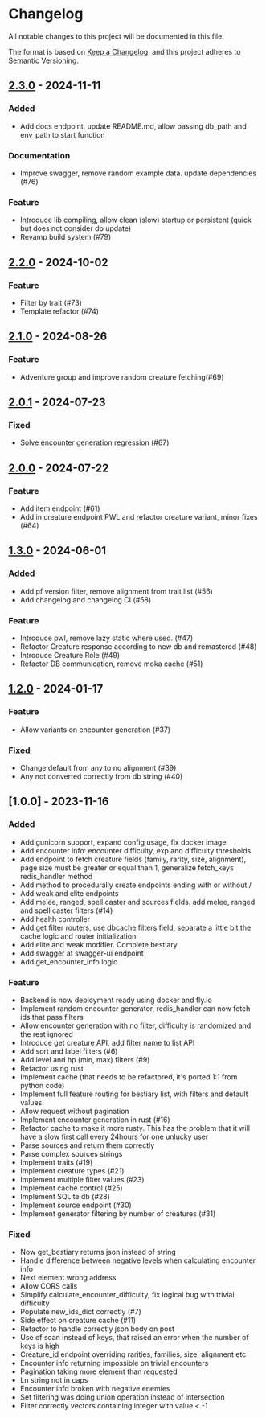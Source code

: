 # Changelog

All notable changes to this project will be documented in this file.

The format is based on [Keep a Changelog](https://keepachangelog.com/en/1.0.0/),
and this project adheres to [Semantic Versioning](https://semver.org/spec/v2.0.0.html).

## [2.3.0] - 2024-11-11

### Added

- Add docs endpoint, update README.md, allow passing db_path and env_path to start function

### Documentation

- Improve swagger, remove random example data. update dependencies (#76)

### Feature

- Introduce lib compiling, allow clean (slow) startup or persistent (quick but does not consider db update)
- Revamp build system (#79)

## [2.2.0] - 2024-10-02

### Feature

- Filter by trait (#73)
- Template refactor (#74)

## [2.1.0] - 2024-08-26

### Feature

- Adventure group and improve random creature fetching(#69)

## [2.0.1] - 2024-07-23

### Fixed

- Solve encounter generation regression (#67)

## [2.0.0] - 2024-07-22

### Feature

- Add item endpoint (#61)
- Add in creature endpoint PWL and refactor creature variant, minor fixes (#64)

## [1.3.0] - 2024-06-01

### Added

- Add pf version filter, remove alignment from trait list (#56)
- Add changelog and changelog CI (#58)

### Feature

- Introduce pwl, remove lazy static where used. (#47)
- Refactor Creature response according to new db and remastered (#48)
- Introduce Creature Role (#49)
- Refactor DB communication, remove moka cache (#51)

## [1.2.0] - 2024-01-17

### Feature

- Allow variants on encounter generation (#37)

### Fixed

- Change default from any to no alignment (#39)
- Any not converted correctly from db string (#40)

## [1.0.0] - 2023-11-16

### Added

- Add gunicorn support, expand config usage, fix docker image
- Add encounter info: encounter difficulty, exp and difficulty thresholds
- Add endpoint to fetch creature fields (family, rarity, size, alignment), page size must be greater or equal than 1, generalize fetch_keys redis_handler method
- Add method to procedurally create endpoints ending with or without /
- Add weak and elite endpoints
- Add melee, ranged, spell caster and sources fields. add melee, ranged and spell caster filters (#14)
- Add health controller
- Add get filter routers, use dbcache filters field, separate a little bit the cache logic and router initialization
- Add elite and weak modifier. Complete bestiary
- Add swagger at swagger-ui endpoint
- Add get_encounter_info logic

### Feature

- Backend is now deployment ready using docker and fly.io
- Implement random encounter generator, redis_handler can now fetch ids that pass filters
- Allow encounter generation with no filter, difficulty is randomized and the rest ignored
- Introduce get creature API, add filter name to list API
- Add sort and label filters  (#6)
- Add level and hp (min, max) filters (#9)
- Refactor using rust
- Implement cache (that needs to be refactored, it's ported 1:1 from python code)
- Implement full feature routing for bestiary list, with filters and default values.
- Allow request without pagination
- Implement encounter generation in rust (#16)
- Refactor cache to make it more rusty. This has the problem that it will have a slow first call every 24hours for one unlucky user
- Parse sources and return them correctly
- Parse complex sources strings
- Implement traits (#19)
- Implement creature types (#21)
- Implement multiple filter values (#23)
- Implement cache control (#25)
- Implement SQLite db (#28)
- Implement source endpoint (#30)
- Implement generator filtering by number of creatures (#31)

### Fixed

- Now get_bestiary returns json instead of string
- Handle difference between negative levels when calculating encounter info
- Next element wrong address
- Allow CORS calls
- Simplify calculate_encounter_difficulty, fix logical bug with trivial difficulty
- Populate new_ids_dict correctly (#7)
- Side effect on creature cache (#11)
- Refactor to handle correctly json body on post
- Use of scan instead of keys, that raised an error when the number of keys is high
- Creature_id endpoint overriding rarities, families, size, alignment etc
- Encounter info returning impossible on trivial encounters
- Pagination taking more element than requested
- Ln string not in caps
- Encounter info broken with negative enemies
- Set filtering was doing union operation instead of intersection
- Filter correctly vectors containing integer with value < -1

[2.3.0]: https://github.com/RakuJa/BYBE/compare/v2.2.0..v2.3.0
[2.2.0]: https://github.com/RakuJa/BYBE/compare/v2.1.0..v2.2.0
[2.1.0]: https://github.com/RakuJa/BYBE/compare/v2.0.1..v2.1.0
[2.0.1]: https://github.com/RakuJa/BYBE/compare/v2.0.0..v2.0.1
[2.0.0]: https://github.com/RakuJa/BYBE/compare/v1.3.0..v2.0.0
[1.3.0]: https://github.com/RakuJa/BYBE/compare/v1.2.0..v1.3.0
[1.2.0]: https://github.com/RakuJa/BYBE/compare/v1.0.0..v1.2.0

<!-- generated by git-cliff -->
